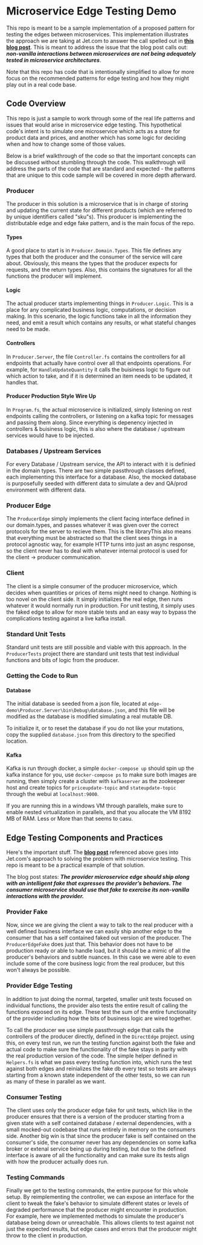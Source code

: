 # Microservice Edge Testing Demo

This repo is meant to be a sample implementation of a proposed pattern for
testing the edges between microservices. This implementation illustrates the
approach we are taking at Jet.com to answer the call spelled out in
**[this blog post](https://randalldavis.github.io/microservice/testing/edge/2017/06/14/edge-testing-solution.html)**.
This is meant to address the issue that the blog post calls out: __*non-vanilla
interactions between microservices are not being adequately tested in
microservice architectures*__.

Note that this repo has code that is intentionally simplified to allow for more
focus on the recommended patterns for edge testing and how they might play out
in a real code base.

## Code Overview

This repo is just a sample to work through some of the real life patterns and
issues that would arise in microservice edge testing. This hypothetical code's
intent is to simulate one microservice which acts as a store for product data
and prices, and another which has some logic for deciding when and how to change
some of those values.

Below is a brief walkthrough of the code so that the important concepts can be
discussed without stumbling through the code. This walkthrough will address the
parts of the code that are standard and expected - the patterns that are unique
to this code sample will be covered in more depth afterward.

### Producer

The producer in this solution is a microservice that is in charge of storing and
updating the current state for different products (which are referred to by
unique identifiers called "sku"s). This producer is implementing the
distributable edge and edge fake pattern, and is the main focus of the repo.

#### Types

A good place to start is in `Producer.Domain.Types`. This file defines any types
that both the producer and the consumer of the service will care about.
Obviously, this means the types that the producer expects for requests, and the
return types. Also, this contains the signatures for all the functions the
producer will implement.

#### Logic

The actual producer starts implementing things in `Producer.Logic`. This is a
place for any complicated business logic, computations, or decision making. In
this scenario, the logic functions take in all the information they need, and
emit a result which contains any results, or what stateful changes need to be
made.

#### Controllers

In `Producer.Server`, the file `Controller.fs` contains the controllers for all
endpoints that actually have control over all that endpoints operations. For
example, for `HandleUpdateQuantity` it calls the buisiness logic to figure out
which action to take, and if it is determined an item needs to be updated, it
handles that.

#### Producer Production Style Wire Up

In `Program.fs`, the actual microservice is initialized, simply listening on
rest endpoints calling the controllers, or listening on a kafka topic for
messages and passing them along. Since everything is depenency injected in
controllers & buisiness logic, this is also where the database / upstream
services would have to be injected.

### Databases / Upstream Services

For every Database / Upstream service, the API to interact with it is definied
in the domain types. There are two simple passthrough classes defined, each
implementing this interface for a database. Also, the mocked database is
purposefully seeded with different data to simulate a dev and QA/prod
environment with different data.

### Producer Edge

The `ProducerEdge` simply implements the client facing interface defined in our
domain.types, and passes whatever it was given over the correct protocols for
the server to recieve them. This is the libraryThis also means that everything
must be abstracted so that the client sees things in a protocol agnostic way,
for example HTTP turns into just an async response, so the client never has to
deal with whatever internal protocol is used for the client -> producer
communication.

### Client

The client is a simple consumer of the producer microservice, which decides when
quantities or prices of items might need to change. Nothing is too novel on the
client side. It simply initializes the real edge, then runs whatever it would
normally run in production. For unit testing, it simply uses the faked edge to
allow for more stable tests and an easy way to bypass the complications testing
against a live kafka install.

### Standard Unit Tests

Standard unit tests are still possible and viable with this approach. In the
`ProducerTests` project there are standard unit tests that test individual
functions and bits of logic from the producer.

### Getting the Code to Run

#### Database

The initial database is seeded from a json file, located at
`edge-demo\Producer.Server\bin\Debug\database.json`, and this file will be
modified as the database is modified simulating a real mutable DB.

To initialize it, or to reset the database if you do not like your mutations,
copy the supplied `database.json` from this directory to the specified location.

#### Kafka

Kafka is run through docker, a simple `docker-compose up` should spin up the
kafka instance for you, use `docker-compose ps` to make sure both images are
running, then simply create a cluster with `kafkaserver` as the zookeeper host
and create topics for `priceupdate-topic` and `stateupdate-topic` through the
webui at `localhost:9000`.

If you are running this in a windows VM through parallels, make sure to enable
nested virtualization in parallels, and that you allocate the VM 8192 MB of RAM.
Less or More than that seems to casu.


## Edge Testing Components and Practices

Here's the important stuff. The
**[blog post](https://randalldavis.github.io/microservice/testing/edge/2017/06/14/edge-testing-solution.html)**
referenced above goes into Jet.com's approach to solving the problem with
microservice testing. This repo is meant to be a practical example of that
solution.

The blog post states: __*The provider microservice edge should ship along with
an intelligent fake that expresses the provider’s behaviors. The consumer
microservice should use that fake to exercise its non-vanilla interactions with
the provider.*__

### Provider Fake

Now, since we are giving the client a way to talk to the real producer with a
well defined business interface we can easily ship another edge to the consumer
that has a self contained faked out version of the producer. The
`ProducerEdgeFake` does just that. This behavior does not have to be production
ready or able to handle load, but it should be a mimic of all the producer's
behaviors and subtle nuances. In this case we were able to even include some of
the core business logic from the real producer, but this won't always be
possible.

### Provider Edge Testing

In addition to just doing the normal, targeted, smaller unit tests focused on
individual functions, the provider also tests the entire result of calling the
functions exposed on its edge. These test the sum of the entire functionality of
the provider including how the bits of business logic are wired together.

To call the producer we use simple passthrough edge that calls the controllers
of the producer directly, defined in the `DirectEdge` project. using this, on
every test run, we run the testing function against both the fake and actual
code to make sure the functionality of the fake stays in parity with the real
production version of the code. The simple helper defined in `Helpers.fs` is
what we pass every testing function into, which runs the test against both edges
and reinializes the fake db every test so tests are always starting from a known
state independent of the other tests, so we can run as many of these in parallel
as we want.

### Consumer Testing

The client uses only the producer edge fake for unit tests, which like in the
producer ensures that there is a version of the producer starting from a given
state with a self contained database / external dependencies, with a small
mocked-out codebase that runs entirely in memory on the consumers side. Another
big win is that since the producer fake is self contained on the consumer's
side, the consumer never has any dependencies on some kafka broker or extenal
service being up during testing, but due to the defined interface is aware of
all the functionality and can make sure its tests align with how the producer
actually does run.

### Testing Commands

Finally we get to the testing commands, the entire purpose for this whole setup.
By reimplementing the controller, we can expose an interface for the client to
tweak the fake's behavior to simulate different states or levels of degraded
performance that the producer might encounter in production. For example, here
we implemented methods to simulate the producer's database being down or
unreachable. This allows clients to test against not just the expected results,
but edge cases and errors that the producer might throw to the client in
production.
